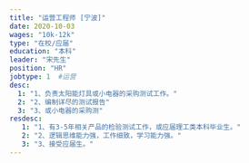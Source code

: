 ```yaml
---
title: "运营工程师 [宁波]"
date: 2020-10-03
wages: "10k-12k"
type: "在校/应届"
education: "本科"
leader: "宋先生"
position: "HR"
jobtype: 1  #运营
desc:
  1: "1、负责太阳能灯具或小电器的采购测试工作。"
  2: "2、编制详尽的测试报告"
  3: "3、或小电器的采购测"
resdesc:
   1: "1、有3-5年相关产品的检验测试工作，或应届理工类本科毕业生。"
   2: "2、逻辑思维能力强，工作细致，学习能力强。"
   3: "3、接受应届生。"
---
```


